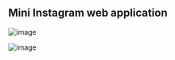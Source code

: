 ## Mini Instagram web application


![image](https://github.com/user-attachments/assets/78ca0be7-ab43-4a04-bbeb-f6a7a7a2e6e9)


![image](https://github.com/user-attachments/assets/b4ec0295-1ec3-4aa1-bca2-2c9f511bc512)


